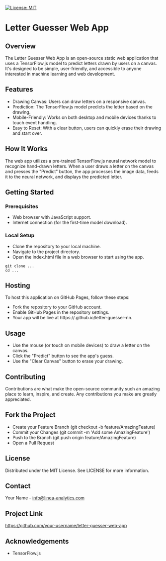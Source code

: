 [![License: MIT](https://img.shields.io/badge/License-MIT-yellow.svg)](https://opensource.org/licenses/MIT)

# Letter Guesser Web App

## Overview

The Letter Guesser Web App is an open-source static web application that uses a TensorFlow.js model to predict letters drawn by users on a canvas. It's designed to be simple, user-friendly, and accessible to anyone interested in machine learning and web development.

## Features
- Drawing Canvas: Users can draw letters on a responsive canvas.
- Prediction: The TensorFlow.js model predicts the letter based on the drawing.
- Mobile-Friendly: Works on both desktop and mobile devices thanks to touch event handling.
- Easy to Reset: With a clear button, users can quickly erase their drawing and start over.


## How It Works
The web app utilizes a pre-trained TensorFlow.js neural network model to recognize hand-drawn letters. When a user draws a letter on the canvas and presses the "Predict" button, the app processes the image data, feeds it to the neural network, and displays the predicted letter.

## Getting Started
### Prerequisites
- Web browser with JavaScript support.
- Internet connection (for the first-time model download).
### Local Setup
- Clone the repository to your local machine.
- Navigate to the project directory.
- Open the index.html file in a web browser to start using the app.
```
git clone ...
cd ...
```

## Hosting
To host this application on GitHub Pages, follow these steps:
- Fork the repository to your GitHub account.
- Enable GitHub Pages in the repository settings.
- Your app will be live at https://<your-username>.github.io/letter-guesser-nn.

## Usage
- Use the mouse (or touch on mobile devices) to draw a letter on the canvas.
- Click the "Predict" button to see the app's guess.
- Use the "Clear Canvas" button to erase your drawing.

## Contributing
Contributions are what make the open-source community such an amazing place to learn, inspire, and create. Any contributions you make are greatly appreciated.

## Fork the Project
- Create your Feature Branch (git checkout -b feature/AmazingFeature)
- Commit your Changes (git commit -m 'Add some AmazingFeature')
- Push to the Branch (git push origin feature/AmazingFeature)
- Open a Pull Request

## License
Distributed under the MIT License. See LICENSE for more information.

## Contact
Your Name - info@linea-analytics.com

## Project Link 
https://github.com/your-username/letter-guesser-web-app

## Acknowledgements
- TensorFlow.js
